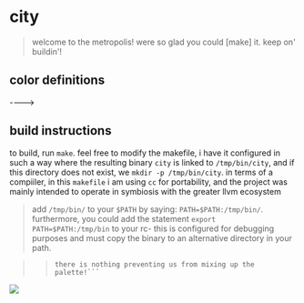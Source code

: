 # city
> welcome to the metropolis!
> were so glad you could [make] it.
> keep on' buildin'!


## color definitions

---->

## build instructions 
to build, run ```make```.
feel free to modify the makefile,
i have it configured in such a way where the resulting binary 
```city``` is linked to ```/tmp/bin/city```, and if this directory
does not exist, we ```mkdir -p /tmp/bin/city```.
in terms of a compiiler, in this ```makefile``` i am using ```cc``` for portability,
and the project was mainly intended to 
operate in symbiosis with the greater llvm ecosystem
> add ```/tmp/bin/``` to your ```$PATH``` by saying:
```PATH=$PATH:/tmp/bin/```.
furthermore, you could add the statement ```export PATH=$PATH:/tmp/bin``` to your rc-
> this is configured for debugging purposes and must copy the binary to an alternative directory in your path.

>
>> ```keep in mind, while we only use 8 colors,
>> there is nothing preventing us from mixing up the palette!```
>


![](.imgs/cityshell.png)
```c
   
```
